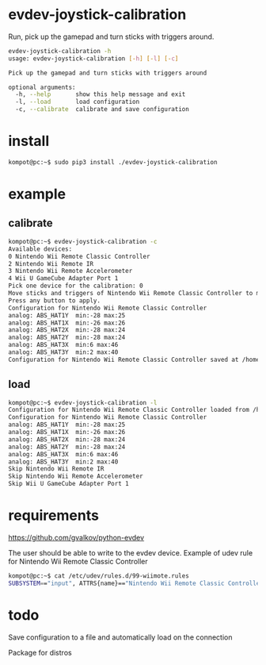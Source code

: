 # evdev-joystick-calibration
Run, pick up the gamepad and turn sticks with triggers around. 
```bash
evdev-joystick-calibration -h
usage: evdev-joystick-calibration [-h] [-l] [-c]

Pick up the gamepad and turn sticks with triggers around

optional arguments:
  -h, --help       show this help message and exit
  -l, --load       load configuration
  -c, --calibrate  calibrate and save configuration
```
# install
```bash
kompot@pc:~$ sudo pip3 install ./evdev-joystick-calibration
```
# example
## calibrate
```bash
kompot@pc:~$ evdev-joystick-calibration -c
Available devices:
0 Nintendo Wii Remote Classic Controller
2 Nintendo Wii Remote IR
3 Nintendo Wii Remote Accelerometer
4 Wii U GameCube Adapter Port 1
Pick one device for the calibration: 0
Move sticks and triggers of Nintendo Wii Remote Classic Controller to max and min positions.
Press any button to apply.
Configuration for Nintendo Wii Remote Classic Controller
analog: ABS_HAT1Y  min:-28 max:25
analog: ABS_HAT1X  min:-26 max:26
analog: ABS_HAT2X  min:-28 max:24
analog: ABS_HAT2Y  min:-28 max:24
analog: ABS_HAT3X  min:6 max:46
analog: ABS_HAT3Y  min:2 max:40
Configuration for Nintendo Wii Remote Classic Controller saved at /home/kompot/.config/evdev-joystick-calibration/NintendoWiiRemoteClassicController.json
```
## load
```bash
kompot@pc:~$ evdev-joystick-calibration -l
Configuration for Nintendo Wii Remote Classic Controller loaded from /home/kompot/.config/evdev-joystick-calibration/NintendoWiiRemoteClassicController.json
Configuration for Nintendo Wii Remote Classic Controller
analog: ABS_HAT1Y  min:-28 max:25
analog: ABS_HAT1X  min:-26 max:26
analog: ABS_HAT2X  min:-28 max:24
analog: ABS_HAT2Y  min:-28 max:24
analog: ABS_HAT3X  min:6 max:46
analog: ABS_HAT3Y  min:2 max:40
Skip Nintendo Wii Remote IR
Skip Nintendo Wii Remote Accelerometer
Skip Wii U GameCube Adapter Port 1
```
# requirements
https://github.com/gvalkov/python-evdev

The user should be able to write to the evdev device. Example of udev rule for Nintendo Wii Remote Classic Controller
```bash
kompot@pc:~$ cat /etc/udev/rules.d/99-wiimote.rules 
SUBSYSTEM=="input", ATTRS{name}=="Nintendo Wii Remote Classic Controller", MODE="0666", ENV{ID_INPUT_JOYSTICK}="1", ENV{ID_INPUT_KEY}="0"
```
# todo
Save configuration to a file and automatically load on the connection

Package for distros
